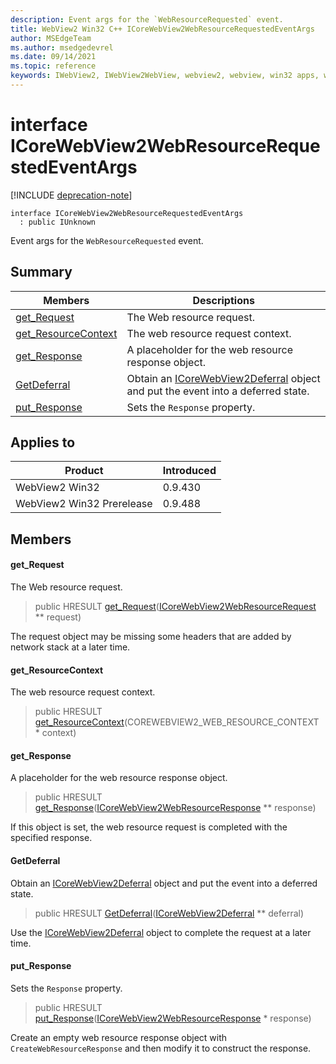 ```yaml
---
description: Event args for the `WebResourceRequested` event.
title: WebView2 Win32 C++ ICoreWebView2WebResourceRequestedEventArgs
author: MSEdgeTeam
ms.author: msedgedevrel
ms.date: 09/14/2021
ms.topic: reference
keywords: IWebView2, IWebView2WebView, webview2, webview, win32 apps, win32, edge, ICoreWebView2, ICoreWebView2Controller, browser control, edge html, ICoreWebView2WebResourceRequestedEventArgs
---
```


# interface ICoreWebView2WebResourceRequestedEventArgs

[!INCLUDE [deprecation-note](../includes/deprecation-note.md)]

```
interface ICoreWebView2WebResourceRequestedEventArgs
  : public IUnknown
```

Event args for the `WebResourceRequested` event.

## Summary

 Members                        | Descriptions
--------------------------------|---------------------------------------------
[get_Request](#get_request) | The Web resource request.
[get_ResourceContext](#get_resourcecontext) | The web resource request context.
[get_Response](#get_response) | A placeholder for the web resource response object.
[GetDeferral](#getdeferral) | Obtain an [ICoreWebView2Deferral](icorewebview2deferral.md) object and put the event into a deferred state.
[put_Response](#put_response) | Sets the `Response` property.

## Applies to

Product                         | Introduced
--------------------------------|---------------------------------------------
WebView2 Win32            |    0.9.430
WebView2 Win32 Prerelease |    0.9.488

## Members

#### get_Request

The Web resource request.

> public HRESULT [get_Request](#get_request)([ICoreWebView2WebResourceRequest](icorewebview2webresourcerequest.md) ** request)

The request object may be missing some headers that are added by network stack at a later time.

#### get_ResourceContext

The web resource request context.

> public HRESULT [get_ResourceContext](#get_resourcecontext)(COREWEBVIEW2_WEB_RESOURCE_CONTEXT * context)

#### get_Response

A placeholder for the web resource response object.

> public HRESULT [get_Response](#get_response)([ICoreWebView2WebResourceResponse](icorewebview2webresourceresponse.md) ** response)

If this object is set, the web resource request is completed with the specified response.

#### GetDeferral

Obtain an [ICoreWebView2Deferral](icorewebview2deferral.md) object and put the event into a deferred state.

> public HRESULT [GetDeferral](#getdeferral)([ICoreWebView2Deferral](icorewebview2deferral.md) ** deferral)

Use the [ICoreWebView2Deferral](icorewebview2deferral.md) object to complete the request at a later time.

#### put_Response

Sets the `Response` property.

> public HRESULT [put_Response](#put_response)([ICoreWebView2WebResourceResponse](icorewebview2webresourceresponse.md) * response)

Create an empty web resource response object with `CreateWebResourceResponse` and then modify it to construct the response.


